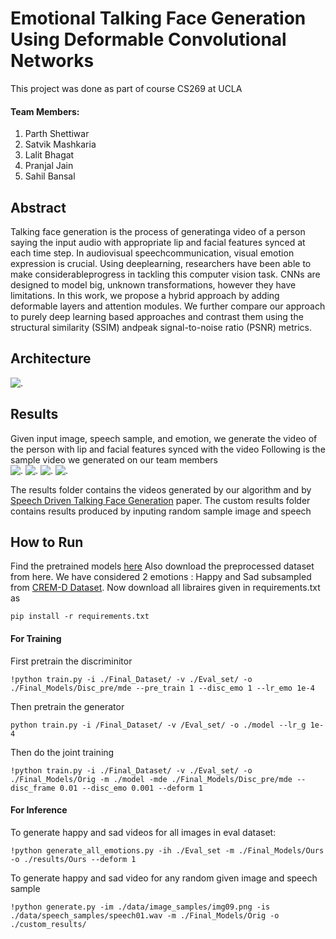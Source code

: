 # Emotional Talking Face Generation Using Deformable Convolutional Networks
This project was done as part of course CS269 at UCLA
#### Team Members:
1) Parth Shettiwar
2) Satvik Mashkaria
3) Lalit Bhagat
4) Pranjal Jain
5) Sahil Bansal

## Abstract
Talking face generation is the process of generatinga video of a person saying the input audio with appropriate lip and 
facial features synced at each time step. In audiovisual speechcommunication, visual emotion expression is crucial. 
Using deeplearning, researchers have been able to make considerableprogress in tackling this computer vision task. 
CNNs are designed to model big, unknown transformations, however they have limitations. In this work, we propose a hybrid approach by 
adding deformable layers and attention modules. We further compare our approach to purely deep learning based approaches and contrast them 
using the structural similarity (SSIM) andpeak signal-to-noise ratio (PSNR) metrics. 

## Architecture
![.](https://github.com/parth-shettiwar/Talking-Face-Generation-Using-Deformable-Models/blob/main/Diagram%20and%20Results/diagram.png)

## Results
Given input image, speech sample, and emotion, we generate the video of the person with lip and facial features synced with the video
Following is the sample video we generated on our team members  
![.](https://github.com/parth-shettiwar/Talking-Face-Generation-Using-Deformable-Models/blob/main/Diagram%20and%20Results/1HAP_generated.mp4_.gif)
![.](https://github.com/parth-shettiwar/Talking-Face-Generation-Using-Deformable-Models/blob/main/Diagram%20and%20Results/2HAP_generated.mp4_.gif)
![.](https://github.com/parth-shettiwar/Talking-Face-Generation-Using-Deformable-Models/blob/main/Diagram%20and%20Results/HAP_generated.mp4_.gif)
![.](https://github.com/parth-shettiwar/Talking-Face-Generation-Using-Deformable-Models/blob/main/Diagram%20and%20Results/3HAP_generated.mp4_.gif)

The results folder contains the videos generated by our algorithm and by [Speech Driven Talking Face Generation](https://arxiv.org/pdf/2008.03592.pdf) paper. The custom results folder contains results produced by inputing random sample image and speech

## How to Run
Find the pretrained models [here](https://drive.google.com/drive/folders/1wjqLrdf82E-qv6CXcwk9fC_dVnEP6PLN?usp=sharing)
Also download the preprocessed dataset from here. We have considered 2 emotions : Happy and Sad subsampled from [CREM-D Dataset](https://github.com/CheyneyComputerScience/CREMA-D). 
Now download all libraires given in requirements.txt as 
```
pip install -r requirements.txt

```
#### For Training
First pretrain the discriminitor

```
!python train.py -i ./Final_Dataset/ -v ./Eval_set/ -o ./Final_Models/Disc_pre/mde --pre_train 1 --disc_emo 1 --lr_emo 1e-4
```
Then pretrain the generator 
```
python train.py -i /Final_Dataset/ -v /Eval_set/ -o ./model --lr_g 1e-4
```
Then do the joint training
```
!python train.py -i ./Final_Dataset/ -v ./Eval_set/ -o ./Final_Models/Orig -m ./model -mde ./Final_Models/Disc_pre/mde --disc_frame 0.01 --disc_emo 0.001 --deform 1

```

#### For Inference
To generate happy and sad videos for all images in eval dataset:
```
!python generate_all_emotions.py -ih ./Eval_set -m ./Final_Models/Ours -o ./results/Ours --deform 1
```
To generate happy and sad video for any random given image and speech sample
```
!python generate.py -im ./data/image_samples/img09.png -is ./data/speech_samples/speech01.wav -m ./Final_Models/Orig -o ./custom_results/
```




